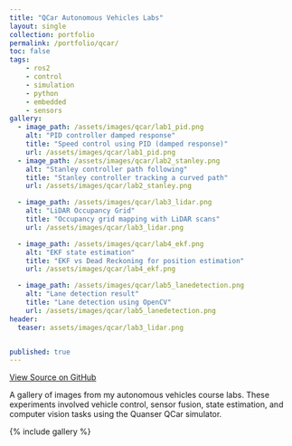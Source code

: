 ```yaml
---
title: "QCar Autonomous Vehicles Labs"
layout: single
collection: portfolio
permalink: /portfolio/qcar/
toc: false
tags:
    - ros2
    - control
    - simulation
    - python
    - embedded
    - sensors
gallery: 
  - image_path: /assets/images/qcar/lab1_pid.png
    alt: "PID controller damped response"
    title: "Speed control using PID (damped response)"
    url: /assets/images/qcar/lab1_pid.png
  - image_path: /assets/images/qcar/lab2_stanley.png
    alt: "Stanley controller path following"
    title: "Stanley controller tracking a curved path"
    url: /assets/images/qcar/lab2_stanley.png

  - image_path: /assets/images/qcar/lab3_lidar.png
    alt: "LiDAR Occupancy Grid"
    title: "Occupancy grid mapping with LiDAR scans"
    url: /assets/images/qcar/lab3_lidar.png

  - image_path: /assets/images/qcar/lab4_ekf.png
    alt: "EKF state estimation"
    title: "EKF vs Dead Reckoning for position estimation"
    url: /assets/images/qcar/lab4_ekf.png

  - image_path: /assets/images/qcar/lab5_lanedetection.png
    alt: "Lane detection result"
    title: "Lane detection using OpenCV"
    url: /assets/images/qcar/lab5_lanedetection.png
header:
  teaser: assets/images/qcar/lab3_lidar.png


published: true
---
```

<a href="https://github.com/JuanPBP03/autonomous-vehicles-labs" class="btn btn--info">
    View Source on GitHub
</a>

A gallery of images from my autonomous vehicles course labs. These experiments involved vehicle control, sensor fusion, state estimation, and computer vision tasks using the Quanser QCar simulator.

{% include gallery %}



